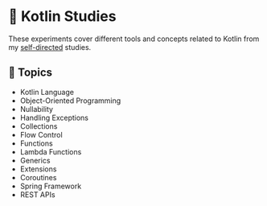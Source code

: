 # :robot: Kotlin Studies

These experiments cover different tools and concepts related to Kotlin from my [self-directed](https://github.com/DanielBrito/self-learning) studies.

## :bookmark_tabs: Topics

- Kotlin Language
- Object-Oriented Programming
- Nullability
- Handling Exceptions
- Collections
- Flow Control
- Functions
- Lambda Functions
- Generics
- Extensions
- Coroutines
- Spring Framework
- REST APIs

